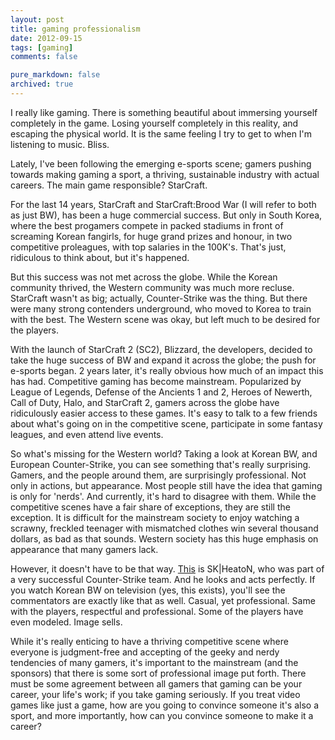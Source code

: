 ```yaml
---
layout: post
title: gaming professionalism
date: 2012-09-15
tags: [gaming]
comments: false

pure_markdown: false
archived: true
---
```


<p>
  I really like gaming. There is something beautiful about immersing yourself completely in the game.
  Losing yourself completely in this reality, and escaping the physical world. It is the same feeling I
  try to get to when I'm listening to music. Bliss.
</p>

<p>
  Lately, I've been following the emerging e-sports scene; gamers pushing towards making gaming a sport,
  a thriving, sustainable industry with actual careers. The main game responsible? StarCraft.
</p>

<p>
  For the last 14 years, StarCraft and StarCraft:Brood War (I will refer to both as just BW), has been a huge
  commercial success. But only in South Korea, where the best progamers compete in packed stadiums in front of
  screaming Korean fangirls, for huge grand prizes and honour, in two competitive proleagues, with top
  salaries in the 100K's. That's just, ridiculous to think about, but it's happened.
</p>

<p>
  But this success was not met across the globe. While the Korean community thrived, the Western community was much
  more recluse. StarCraft wasn't as big; actually, Counter-Strike was the thing. But there were many strong contenders
  underground, who moved to Korea to train with the best. The Western scene was okay, but left much to be desired
  for the players.
</p>

<p>
  With the launch of StarCraft 2 (SC2), Blizzard, the developers, decided to take the huge success of BW and expand it across
  the globe; the push for e-sports began. 2 years later, it's really obvious how much of an impact this has had.
  Competitive gaming has become mainstream. Popularized by League of Legends, Defense of the Ancients 1 and 2,
  Heroes of Newerth, Call of Duty, Halo, and StarCraft 2, gamers across the globe have ridiculously easier access to these games.
  It's easy to talk to a few friends about what's going on in the competitive scene, participate in some fantasy leagues, and even
  attend live events.
</p>

<p>
  So what's missing for the Western world? Taking a look at Korean BW, and European Counter-Strike, you can see
  something that's really surprising. Gamers, and the people around them, are surprisingly professional. Not only
  in actions, but appearance. Most people still have the idea that gaming is only for 'nerds'. And currently, it's hard
  to disagree with them. While the competitive scenes have a fair share of exceptions, they are still the exception.
  It is difficult for the mainstream society to enjoy watching a scrawny, freckled teenager with mismatched clothes win
  several thousand dollars, as bad as that sounds. Western society has this huge emphasis on appearance that many gamers lack.
</p>

<p>
  However, it doesn't have to be that way. <a href="http://youtu.be/VWOIgB37LKQ" target="_blank">This</a> is SK|HeatoN, who was
  part of a very successful Counter-Strike team. And he looks and acts perfectly. If you watch Korean BW on television (yes, this exists),
  you'll see the commentators are exactly like that as well. Casual, yet professional. Same with the players, respectful and professional.
  Some of the players have even modeled. Image sells.
</p>

<p>
  While it's really enticing to have a thriving competitive scene where everyone is judgment-free and accepting of the geeky
  and nerdy tendencies of many gamers, it's important to the mainstream (and the sponsors) that there is some sort of
  professional image put forth. There must be some agreement between all gamers that gaming can be your career, your life's work;
  if you take gaming seriously. If you treat video games like just a game, how are you going to convince someone it's also
  a sport, and more importantly, how can you convince someone to make it a career?
</p>
